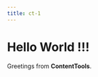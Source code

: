 ```yaml
---
title: ct-1
---
```


<h1>
    Hello World !!!
</h1>
<p>
    Greetings from <b>ContentTools</b>.
</p>